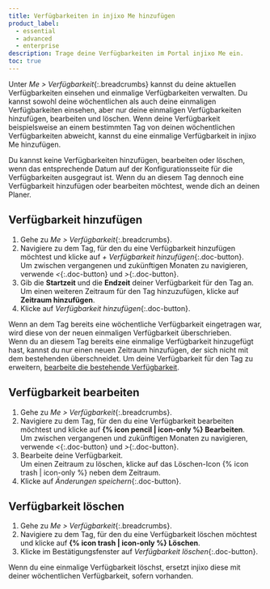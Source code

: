```yaml
---
title: Verfügbarkeiten in injixo Me hinzufügen
product_label:
  - essential
  - advanced
  - enterprise
description: Trage deine Verfügbarkeiten im Portal injixo Me ein.
toc: true
---
```


Unter _Me > Verfügbarkeit_{:.breadcrumbs} kannst du deine aktuellen Verfügbarkeiten einsehen und einmalige Verfügbarkeiten verwalten. Du kannst sowohl deine wöchentlichen als auch deine einmaligen Verfügbarkeiten einsehen, aber nur deine einmaligen Verfügbarkeiten hinzufügen, bearbeiten und löschen. Wenn deine Verfügbarkeit beispielsweise an einem bestimmten Tag von deinen wöchentlichen Verfügbarkeiten abweicht, kannst du eine einmalige Verfügbarkeit in injixo Me hinzufügen.

Du kannst keine Verfügbarkeiten hinzufügen, bearbeiten oder löschen, wenn das entsprechende Datum auf der Konfigurationsseite für die Verfügbarkeiten ausgegraut ist. Wenn du an diesem Tag dennoch eine Verfügbarkeit hinzufügen oder bearbeiten möchtest, wende dich an deinen Planer.

## Verfügbarkeit hinzufügen

1. Gehe zu _Me > Verfügbarkeit_{:.breadcrumbs}.
2. Navigiere zu dem Tag, für den du eine Verfügbarkeit hinzufügen möchtest und klicke auf _\+ Verfügbarkeit hinzufügen_{:.doc-button}.<br>Um zwischen vergangenen und zukünftigen Monaten zu navigieren, verwende _<_{:.doc-button} und _>_{:.doc-button}.
3. Gib die **Startzeit** und die **Endzeit** deiner Verfügbarkeit für den Tag an.<br>Um einen weiteren Zeitraum für den Tag hinzuzufügen, klicke auf **Zeitraum hinzufügen**.
4. Klicke auf _Verfügbarkeit hinzufügen_{:.doc-button}.

Wenn an dem Tag bereits eine wöchentliche Verfügbarkeit eingetragen war, wird diese von der neuen einmaligen Verfügbarkeit überschrieben.<br>Wenn du an diesem Tag bereits eine einmalige Verfügbarkeit hinzugefügt hast, kannst du nur einen neuen Zeitraum hinzufügen, der sich nicht mit dem bestehenden überschneidet. Um deine Verfügbarkeit für den Tag zu erweitern, [bearbeite die bestehende Verfügbarkeit](#verfügbarkeit-bearbeiten).

## Verfügbarkeit bearbeiten

1. Gehe zu _Me > Verfügbarkeit_{:.breadcrumbs}.
2. Navigiere zu dem Tag, für den du eine Verfügbarkeit bearbeiten möchtest und klicke auf **{% icon pencil | icon-only %} Bearbeiten**.<br>Um zwischen vergangenen und zukünftigen Monaten zu navigieren, verwende _<_{:.doc-button} und _>_{:.doc-button}.
3. Bearbeite deine Verfügbarkeit.<br>Um einen Zeitraum zu löschen, klicke auf das Löschen-Icon {% icon trash | icon-only %} neben dem Zeitraum.
4. Klicke auf _Änderungen speichern_{:.doc-button}.

## Verfügbarkeit löschen

1. Gehe zu _Me > Verfügbarkeit_{:.breadcrumbs}.
2. Navigiere zu dem Tag, für den du eine Verfügbarkeit löschen möchtest und klicke auf **{% icon trash | icon-only %} Löschen**.
3. Klicke im Bestätigungsfenster auf _Verfügbarkeit löschen_{:.doc-button}.

Wenn du eine einmalige Verfügbarkeit löschst, ersetzt injixo diese mit deiner wöchentlichen Verfügbarkeit, sofern vorhanden.
